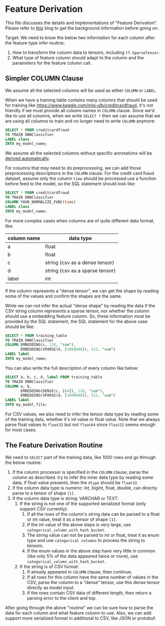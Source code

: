 # Feature Derivation

This file discusses the details and implementations of "Feature Derivation".
Please refer to [this](https://medium.com/@SQLFlow/feature-derivation-the-conversion-from-sql-data-to-tensors-833519db1467) blog to
get the background information before going on.

Target: We need to know the below two information for each column after the
feature type infer routine:

1. How to transform the column data to tensors, including `tf.SparseTensor`.
2. What type of feature column should adapt to the column and the parameters
   for the feature column call.

## Simpler COLUMN Clause

We assume all the selected columns will be used as either `COLUMN` or `LABEL`.

When we have a training table contains many columns that should be used
for training like https://www.kaggle.com/mlg-ulb/creditcardfraud, it's
not friendly if we must provide all column names in `COLUMN` clause.
Since we'd like to use all columns, when we write `SELECT *` then we can
assume that we are using all columns to train and no longer need to write
`COLUMN` anymore:

```sql
SELECT * FROM creditcardfraud
TO TRAIN DNNClassifier
LABEL class
INTO my_model_name;
```

We assume all the selected columns without specific annotations will be [derived automatically](#the-feature-derivation-routine).

For columns that may need to do preprocessing, we can add those preprocessing
descriptions in the `COLUMN` clause. For the credit card fraud dataset, assume
only the column `time` should be processed use a function before feed to the model, so
the SQL statement should look like:

```sql
SELECT * FROM creditcardfraud
TO TRAIN DNNClassifier
COLUMN YOUR_NORMALIZE_FUNC(time)
LABEL class
INTO my_model_name;
```

For more complex cases when columns are of quite different data format, like:

| column name | data type |
| ----------- | --------- |
| a | float |
| b | float |
| c | string (csv as a dense tensor) |
| d | string (csv as a sparse tensor) |
| label | int |

If the column represents a "dense tensor", we can get the shape by reading
some of the values and confirm the shapes are the same.

While we can not infer the actual "dense shape" by reading the data if the CSV
string column represents a sparse tensor, nor whether the column should use a
embedding feature column. So, these information must be provided by the SQL
statement, the SQL statement for the above case should be like:

```sql
SELECT * FROM training_table
TO TRAIN DNNClassifier
COLUMN EMBEDDING(c, 128, "sum"),
       EMBEDDING(SPARSE(d, [1000000]), 512, "sum")
LABEL label
INTO my_model_name;
```

You can also write the full description of every column like below:

```sql
SELECT a, b, c, d, label FROM training_table
TO TRAIN DNNClassifier
COLUMN a, b,
       EMBEDDING(DENSE(c, [64]), 128, "sum"),
       EMBEDDING(SPARSE(d, [1000000]), 512, "sum")
LABEL label
INTO my_model_file;
```

For CSV values, we also need to infer the tensor data type by reading some of
the training data, whether it's int value or float value. Note that we always parse
float values to `float32` but not `float64` since `float32` seems enough for most cases.

## The Feature Derivation Routine

We need to `SELECT` part of the training data, like 1000 rows and go through the below routine:

1. If the column processor is specified in the `COLUMN` clause, parse the column as described.
   try to infer the inner data type by reading some data, if float value presents, then the
   `dtype` should be `float32`.
2. If the column data type is numeric: int, bigint, float, double, can directly parse to a tensor of shape `[1]`.
3. If the column data type is string: VARCHAR or TEXT:
   1. If the string is not one of the supported serialized format (only support CSV currently):
      1. If all the rows of the column's string data can be parsed to a float or int value,
         treat it as a tensor of shape `[1]`.
      2. If the int value of the above steps is very large, use `categorical_column_with_hash_bucket`.
      3. The string value can not be parsed to int or float, treat it as enum type and use
         `categorical columns` to process the string to tensors.
      4. If the enum values in the above step have very little in common (like only 5% of the data appeared twice or more), use `categorical_column_with_hash_bucket`.
    2. If the string is of CSV format:
       1. If already appeared in `COLUMN` clause, then continue.
       2. If all rows for this column have the same number of values in the CSV, parse the column to a "dense" tensor, use this dense tensor directly as model input.
       3. If the rows contain CSV data of different length, then return a parsing error to the
          client and top.

After going through the above "routine" we can be sure how to parse the data for each column and
what feature column to use. Also, we can add support more serialized format in additional to CSV,
like JSON or protobuf.

